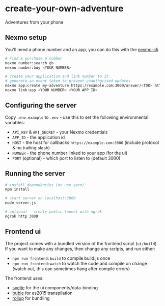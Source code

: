 # create-your-own-adventure
Adventures from your phone


## Nexmo setup

You'll need a phone number and an app, you can do this with the [nexmo-cli](https://github.com/Nexmo/nexmo-cli).

```bash
# Find & purchase a number
nexmo number:search gb
nexmo number:buy <YOUR NUMBER>

# create your application and link number to it
# generate an event token to prevent unauthorised updates
nexmo app:create my-adventure https://example.com:3000/answer/<TOK> https://example.com:3000/event/<TOK>
nexmo link:app <YOUR NUMBER> <YOUR APP_ID>
```

## Configuring the server

Copy `.env.example` to `.env` - use this to set the following environmental variables:

* `API_KEY` & `API_SECRET` - your Nexmo credentials
* `APP_ID` - the application id
* `HOST` - the host for callbacks `https://example.com:3000` (include protocol & no trailing slash)
* `NUMBER` - the phone number linked to your app (for the ui)
* `PORT` (optional) - which port to listen to (default 3000)


## Running the server

```bash
# install dependencies (or use yarn)
npm install

# start server on localhost:3000
node server.js

# optional - create public tunnel with ngrok
ngrok http 3000
```


## Frontend ui

The project comes with a bundled version of the frontend script (`ui/build`). If you want to make any changes, then change any scripts, and run either:

* `npm run frontend:build` to compile build.js once
* `npm run frontend:watch` to watch the code and compile on change (watch out, this can sometimes hang after compile errors)


The frontend uses:

* [svelte](https://github.com/sveltejs/svelte) for the ui components/data-binding
* [buble](https://buble.surge.sh/) for es2015 transpilation
* [rollup](http://rollupjs.org/) for bundling
